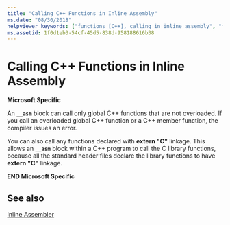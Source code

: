 ```yaml
---
title: "Calling C++ Functions in Inline Assembly"
ms.date: "08/30/2018"
helpviewer_keywords: ["functions [C++], calling in inline assembly", "function calls, C++ functions", "function calls, in inline assembly", "Visual C++, functions", "inline assembly, calling functions", "__asm keyword [C++], calling functions"]
ms.assetid: 1f0d1eb3-54cf-45d5-838d-958188616b38
---
```

# Calling C++ Functions in Inline Assembly

**Microsoft Specific**

An **`__asm`** block can call only global C++ functions that are not overloaded. If you call an overloaded global C++ function or a C++ member function, the compiler issues an error.

You can also call any functions declared with **extern "C"** linkage. This allows an **`__asm`** block within a C++ program to call the C library functions, because all the standard header files declare the library functions to have **extern "C"** linkage.

**END Microsoft Specific**

## See also

[Inline Assembler](../../assembler/inline/inline-assembler.md)<br/>
